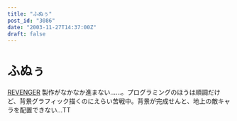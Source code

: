 ```yaml
---
title: "ふぬぅ"
post_id: "3086"
date: "2003-11-27T14:37:00Z"
draft: false
---
```


# ふぬぅ

[REVENGER](/revenger) 製作がなかなか進まない……。プログラミングのほうは順調だけど、背景グラフィック描くのにえらい苦戦中。背景が完成せんと、地上の敵キャラを配置できない…TT
